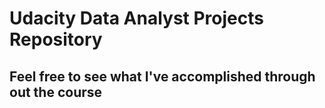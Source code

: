 # Udacity Data Analyst Projects Repository
## Feel free to see what I've accomplished through out the course
